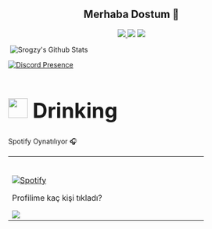 <h2 align="center">Merhaba Dostum 👋</h2>
<p align="center">
  <a href="https://discord.com/users/857646013749657690" target"blank_"><img src="https://img.shields.io/badge/discord%20-7289DA.svg?&style=for-the-badge&logo=discord&logoColor=white">
  <a href="https://www.youtube.com/channel/UCgUR-WcNIK7PIdO-Z9F_PEw" target"blank_"><img src="https://img.shields.io/badge/youtube%20-ff0000.svg?&style=for-the-badge&logo=youtube&logoColor=white"></a>
  <a href="https://github.com/srogzy" target"blank_"><img src="https://img.shields.io/badge/GitHub%20-191717.svg?&style=for-the-badge&logo=github&logoColor=white"></a>
</p>


  
<img align="center">
<img src = "https://github-readme-stats.vercel.app/api?username=srogzy&include_all_commits=true&count_private=true&show_icons=true&line_height=20&title_color=7A7ADB&icon_color=2234AE&text_color=D3D3D3&bg_color=0,000000,130F40" alt="Srogzy's Github Stats">


[![Discord Presence](https://srogzy-profile-readme.vercel.app/api/592093326170390559?theme=dark&bg=06154a&animated=true&hideDiscrim=false&borderRadius=20px)](https://discord.com/users/592093326170390559)

 <h1 style="font-size:300%;"><img src = "https://cdn.discordapp.com/emojis/812305547436883968.png?v=1" high="20px" width="40px"> Drinking</h1>

  
Spotify Oynatılıyor 🎧


<table width="100%"> 
  <tr>
  <td width="50%">
      
&nbsp; <br> [![Spotify](https://novatorem.vercel.app/api/spotify)](https://open.spotify.com/user/omnitenebris)

<p>Profilime kaç kişi tıkladı?</p>
<img src="https://profile-counter.glitch.me/{Srogzy}/count.svg" /> 
<br/> 
</html>
